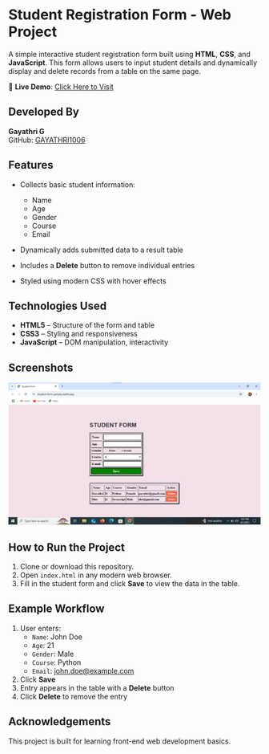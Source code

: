 # Student Registration Form - Web Project

A simple interactive student registration form built using **HTML**, **CSS**, and **JavaScript**. This form allows users to input student details and dynamically display and delete records from a table on the same page.

🔗 **Live Demo**: [Click Here to Visit](https://student-form-sample.netlify.app/)

## Developed By
**Gayathri G**  
GitHub: [GAYATHRI1006](https://github.com/GAYATHRI1006)

## Features

- Collects basic student information:
  - Name
  - Age
  - Gender
  - Course
  - Email

- Dynamically adds submitted data to a result table
- Includes a **Delete** button to remove individual entries
- Styled using modern CSS with hover effects

## Technologies Used

- **HTML5** – Structure of the form and table  
- **CSS3** – Styling and responsiveness  
- **JavaScript** – DOM manipulation, interactivity

## Screenshots

![Form Layout](./studentform.png)

## How to Run the Project

1. Clone or download this repository.  
2. Open `index.html` in any modern web browser.  
3. Fill in the student form and click **Save** to view the data in the table.

## Example Workflow

1. User enters:  
   - `Name`: John Doe  
   - `Age`: 21  
   - `Gender`: Male  
   - `Course`: Python  
   - `Email`: john.doe@example.com  
2. Click **Save**  
3. Entry appears in the table with a **Delete** button  
4. Click **Delete** to remove the entry  

## Acknowledgements

This project is built for learning front-end web development basics.

